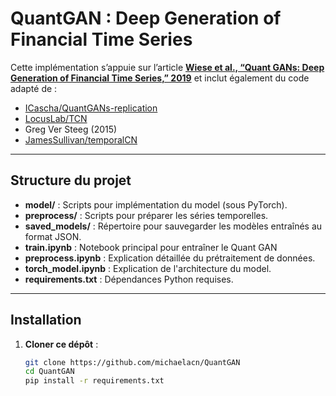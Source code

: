 # QuantGAN : Deep Generation of Financial Time Series

Cette implémentation s’appuie sur l’article **[Wiese et al., “Quant GANs: Deep Generation of Financial Time Series,” 2019](https://arxiv.org/abs/1907.06673)** et inclut également du code adapté de :  
- [ICascha/QuantGANs-replication](https://github.com/ICascha/QuantGANs-replication)  
- [LocusLab/TCN](https://github.com/locuslab/TCN)  
- Greg Ver Steeg (2015)
- [JamesSullivan/temporalCN](https://github.com/JamesSullivan/temporalCN/tree/main)

---

## Structure du projet


- **model/** : Scripts pour implémentation du model (sous PyTorch).  
- **preprocess/** : Scripts pour préparer les séries temporelles.  
- **saved_models/** : Répertoire pour sauvegarder les modèles entraînés au format JSON.  
- **train.ipynb** : Notebook principal pour entraîner le Quant GAN
- **preprocess.ipynb** : Explication détaillée du prétraitement de données.  
- **torch_model.ipynb** : Explication de l'architecture du model.  
- **requirements.txt** : Dépendances Python requises.

---

## Installation

1. **Cloner ce dépôt** :  
   ```bash
   git clone https://github.com/michaelacn/QuantGAN
   cd QuantGAN
   pip install -r requirements.txt
   ```
